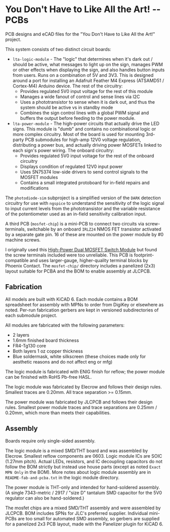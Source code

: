 
You Don't Have to Like All the Art! -- PCBs
===========================================

PCB designs and eCAD files for the "You Don't Have to Like All the Art!" project.

This system consists of two distinct circuit boards:

* `lta-logic-module` - The "logic" that determines when it's dark out / should be active, what
  messages to light up on the sign, manages PWM or other effects when displaying the sign, and
  also handles button inputs from users. Runs on a combination of 5V and 3V3. This is designed
  around a port for installing an Adafruit Feather M4 Express (ATSAMD51 / Cortex-M4) Arduino
  device. The rest of the circuitry:
  * Provides regulated 5V0 input voltage for the rest of this module
  * Manages a wide fanout of control and sense lines via I2C
  * Uses a phototransistor to sense when it is dark out, and thus the system should be active
    vs in standby mode
  * Combines the sign control lines with a global PWM signal and buffers the output before feeding
    to the power module.
* `lta-power-module` - The high-power circuits that actually drive the LED signs. This module is
  "dumb" and contains no combinational logic or more complex circuitry. Most of the board is used
  for mounting 3rd-party PCB submodules for high-amp 12V0 voltage regulation, distributing a
  power bus, and actually driving power MOSFETs linked to each sign's power wiring. The onboard
  circuitry:
  * Provides regulated 5V0 input voltage for the rest of the onboard circuitry
  * Displays condition of regulated 12V0 input power
  * Uses SN75374 low-side drivers to send control signals to the MOSFET modules
  * Contains a small integrated protoboard for in-field repairs and modifications

The `photodiode-sim` subproject is a simplified version of the `DARK` detection circuitry for use
with `ngspice` to understand the sensitivity of the logic signal to input current levels from the
phototransistor and the variable resistance of the potentiometer used as an in-field sensitivity
calibration input.

A third PCB (`mosfet-chip`) is a mini-PCB to connect two circuits via screw-terminals, switchable by
an onboard `IRLZ24` NMOS FET transistor activated by a separate gate pin. 16 of these are mounted on
the power module by #0 machine screws.

I originally used this
[High-Power Dual MOSFET Switch Module](https://protosupplies.com/product/high-power-dual-mosfet-switch-module/)
but found the screw terminals included were too unreliable. This PCB is footprint-compatible and
uses larger-gauge, higher-quality terminal blocks by Phoenix Contact. The `mosfet-chip/` directory
includes a panelized (2x3) layout suitable for PCBA and the BOM to enable assembly at JLCPCB.

Fabrication
-----------

All models are built with KiCAD 6. Each module contains a BOM spreadsheet for assembly with MPNs to
order from DigiKey or elsewhere as noted. Per-run fabrication gerbers are kept in versioned
subdirectories of each submodule project.

All modules are fabricated with the following parameters:

* 2 layers
* 1.6mm finished board thickness
* FR4-Tg130 core
* Both layers 1 oz copper thickness
* Blue soldermask, white silkscreen (these choices made only for aesthetic reasons and do not
  affect eng or mfg)

The logic module is fabricated with ENIG finish for reflow; the power module can be finished
with RoHS Pb-free HASL.

The logic module was fabricated by Elecrow and follows their design rules. Smallest
traces are 0.20mm. All trace separation >= 0.15mm.

The power module was fabricated by JLCPCB and follows their design rules. Smallest power module
traces and trace separations are 0.25mm / 0.20mm, which more than meets their capabilities.

Assembly
--------

Boards require only single-sided assembly.

The logic module is a mixed SMD/THT board and was assembled by Elecrow. Smallest reflow components
are 0603. Logic module ICs are SOIC (1.27mm pitch). Actual LEDs, resistors, and IC decoupling
capacitors do not follow the BOM strictly but instead use house parts (except as noted `Exact MPN
Only` in the BOM). More notes about logic module assembly are in `README-fab-and-pcba.txt` in
the logic module directory.

The power module is THT-only and intended for hand-soldered assembly. (A single 7343-metric / 2917
/ "size D" tantalum SMD capacitor for the 5V0 regulator can also be hand-soldered.)

The mosfet chips are a mixed SMD/THT assembly and were assembled by JLCPCB. BOM includes SPNs
for JLC's preferred supplier. Individual mini-PCBs are too small for automated SMD assembly,
so gerbers are supplied for a panelized 2x3 PCB layout, made with the Panelizer plugin for KiCAD 6.

